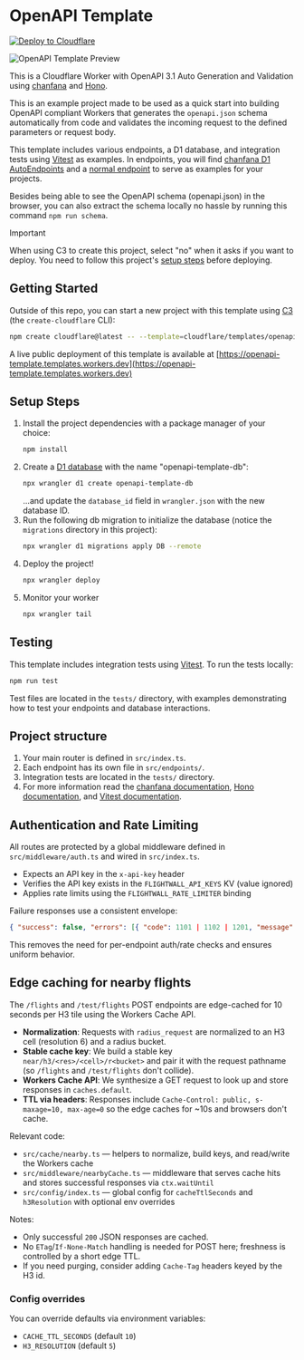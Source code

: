 # OpenAPI Template

[![Deploy to Cloudflare](https://deploy.workers.cloudflare.com/button)](https://deploy.workers.cloudflare.com/?url=https://github.com/cloudflare/templates/tree/main/chanfana-openapi-template)

![OpenAPI Template Preview](https://imagedelivery.net/wSMYJvS3Xw-n339CbDyDIA/91076b39-1f5b-46f6-7f14-536a6f183000/public)

<!-- dash-content-start -->

This is a Cloudflare Worker with OpenAPI 3.1 Auto Generation and Validation using [chanfana](https://github.com/cloudflare/chanfana) and [Hono](https://github.com/honojs/hono).

This is an example project made to be used as a quick start into building OpenAPI compliant Workers that generates the
`openapi.json` schema automatically from code and validates the incoming request to the defined parameters or request body.

This template includes various endpoints, a D1 database, and integration tests using [Vitest](https://vitest.dev/) as examples. In endpoints, you will find [chanfana D1 AutoEndpoints](https://chanfana.com/endpoints/auto/d1) and a [normal endpoint](https://chanfana.com/endpoints/defining-endpoints) to serve as examples for your projects.

Besides being able to see the OpenAPI schema (openapi.json) in the browser, you can also extract the schema locally no hassle by running this command `npm run schema`.

<!-- dash-content-end -->

> [!IMPORTANT]
> When using C3 to create this project, select "no" when it asks if you want to deploy. You need to follow this project's [setup steps](https://github.com/cloudflare/templates/tree/main/openapi-template#setup-steps) before deploying.

## Getting Started

Outside of this repo, you can start a new project with this template using [C3](https://developers.cloudflare.com/pages/get-started/c3/) (the `create-cloudflare` CLI):

```bash
npm create cloudflare@latest -- --template=cloudflare/templates/openapi-template
```

A live public deployment of this template is available at [https://openapi-template.templates.workers.dev](https://openapi-template.templates.workers.dev)

## Setup Steps

1. Install the project dependencies with a package manager of your choice:
   ```bash
   npm install
   ```
2. Create a [D1 database](https://developers.cloudflare.com/d1/get-started/) with the name "openapi-template-db":
   ```bash
   npx wrangler d1 create openapi-template-db
   ```
   ...and update the `database_id` field in `wrangler.json` with the new database ID.
3. Run the following db migration to initialize the database (notice the `migrations` directory in this project):
   ```bash
   npx wrangler d1 migrations apply DB --remote
   ```
4. Deploy the project!
   ```bash
   npx wrangler deploy
   ```
5. Monitor your worker
   ```bash
   npx wrangler tail
   ```

## Testing

This template includes integration tests using [Vitest](https://vitest.dev/). To run the tests locally:

```bash
npm run test
```

Test files are located in the `tests/` directory, with examples demonstrating how to test your endpoints and database interactions.

## Project structure

1. Your main router is defined in `src/index.ts`.
2. Each endpoint has its own file in `src/endpoints/`.
3. Integration tests are located in the `tests/` directory.
4. For more information read the [chanfana documentation](https://chanfana.com/), [Hono documentation](https://hono.dev/docs), and [Vitest documentation](https://vitest.dev/guide/).

## Authentication and Rate Limiting

All routes are protected by a global middleware defined in `src/middleware/auth.ts` and wired in `src/index.ts`.

- Expects an API key in the `x-api-key` header
- Verifies the API key exists in the `FLIGHTWALL_API_KEYS` KV (value ignored)
- Applies rate limits using the `FLIGHTWALL_RATE_LIMITER` binding

Failure responses use a consistent envelope:

```json
{ "success": false, "errors": [{ "code": 1101 | 1102 | 1201, "message": string }] }
```

This removes the need for per-endpoint auth/rate checks and ensures uniform behavior.

## Edge caching for nearby flights

The `/flights` and `/test/flights` POST endpoints are edge-cached for 10 seconds per H3 tile using the Workers Cache API.

- **Normalization**: Requests with `radius_request` are normalized to an H3 cell (resolution 6) and a radius bucket.
- **Stable cache key**: We build a stable key `near/h3/<res>/<cell>/r<bucket>` and pair it with the request pathname (so `/flights` and `/test/flights` don't collide).
- **Workers Cache API**: We synthesize a GET request to look up and store responses in `caches.default`.
- **TTL via headers**: Responses include `Cache-Control: public, s-maxage=10, max-age=0` so the edge caches for ~10s and browsers don't cache.

Relevant code:

- `src/cache/nearby.ts` — helpers to normalize, build keys, and read/write the Workers cache
- `src/middleware/nearbyCache.ts` — middleware that serves cache hits and stores successful responses via `ctx.waitUntil`
- `src/config/index.ts` — global config for `cacheTtlSeconds` and `h3Resolution` with optional env overrides

Notes:

- Only successful `200` JSON responses are cached.
- No `ETag`/`If-None-Match` handling is needed for POST here; freshness is controlled by a short edge TTL.
- If you need purging, consider adding `Cache-Tag` headers keyed by the H3 id.

### Config overrides

You can override defaults via environment variables:

- `CACHE_TTL_SECONDS` (default `10`)
- `H3_RESOLUTION` (default `5`)
